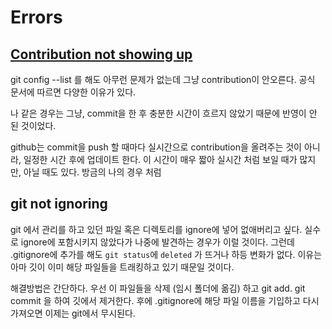 # Errors

## [Contribution not showing up](https://help.github.com/en/github/setting-up-and-managing-your-github-profile/why-are-my-contributions-not-showing-up-on-my-profile)

git config --list 를 해도 아무런 문제가 없는데 그냥 contribution이 안오른다. 공식 문서에 따르면 다양한 이유가 있다.

나 같은 경우는 그냥, commit을 한 후 충분한 시간이 흐르지 않았기 때문에 반영이 안 된 것이었다.

github는 commit을 push 할 때마다 실시간으로 contribution을 올려주는 것이 아니라, 일정한 시간 후에 업데이트 한다. 이 시간이 매우 짧아 실시간 처럼 보일 때가 많지만, 아닐 때도 있다. 방금의 나의 경우 처럼

## git not ignoring

git 에서 관리를 하고 있던 파일 혹은 디렉토리를 ignore에 넣어 없애버리고 싶다. 실수로 ignore에 포함시키지 않았다가 나중에 발견하는 경우가 이럴 것이다. 그런데 .gitignore에 추가를 해도 `git status`에 `deleted` 가 뜨거나 하등 변화가 없다. 이유는 아마 깃이 이미 해당 파일들을 트래킹하고 있기 때문일 것이다.

해결방법은 간단하다. 우선 이 파일들을 삭제 (임시 폴더에 옮김) 하고 git add. git commit 을 하여 깃에서 제거한다. 후에 .gitignore에 해당 파일 이름을 기입하고 다시 가져오면 이제는 git에서 무시된다.